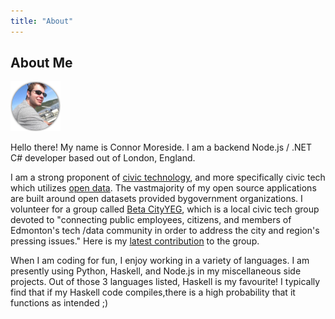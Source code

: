 ```yaml
---
title: "About"
---
```


## About Me  
  
![me](/images/avatar.png)  
  
Hello there! My name is Connor Moreside. I am a backend Node.js / .NET C# developer based out of London, England.
  
I am a strong proponent of [civic technology](https://en.wikipedia.org/wiki/Civic_technology), and more specifically civic tech which utilizes [open data](https://en.wikipedia.org/wiki/Open_data). The vastmajority of my open source applications are built around open datasets provided bygovernment organizations. I volunteer for a group called [Beta CityYEG](https://betacity.ca), which is a local civic tech group devoted to "connecting public employees, citizens, and members of Edmonton's tech /data community in order to address the city and region's pressing issues." Here is my [latest contribution](https://betacity.ca/2015/12/20/yeg-historical-photo-mapping/) to the group.
  
When I am coding for fun, I enjoy working in a variety of languages. I am presently using Python, Haskell, and Node.js in my miscellaneous side projects. Out of those 3 languages listed, Haskell is my favourite! I typically find that if my Haskell code compiles,there is a high probability that it functions as intended ;)
